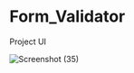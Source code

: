 # Form_Validator


Project UI


![Screenshot (35)](https://user-images.githubusercontent.com/58475636/190897248-4b7ca031-ac6d-494f-9333-7234739f8233.png)


